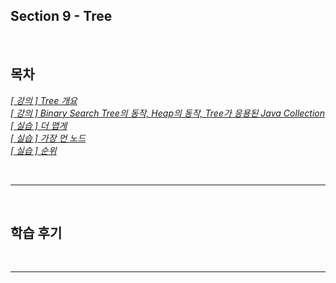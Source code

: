 ## Section 9 - Tree

<br>

## 목차
*[[ 강의 ] Tree 개요](Tree개요.md)*  
*[[ 강의 ] Binary Search Tree의 동작, Heap의 동작, Tree가 응용된 Java Collection](자바의Tree.md)*  
*[[ 실습 ] 더 맵게](src/더맵게/README.md)*  
*[[ 실습 ] 가장 먼 노드](src/가장먼노드/README.md)*  
*[[ 실습 ] 순위](src/순위/README.md)*

<br>
<hr>
<br>

## 학습 후기

<br>
<hr>